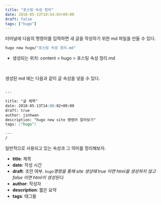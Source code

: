 ```yaml
---
title: "포스팅 속성 정리"
date: 2018-05-13T19:54:03+09:00
draft: false
tags: ["hugo"]
---
```


터미널에 다음의 명령어를 입력하면 새 글을 작성하기 위한 md 파일을 만들 수 있다.
```sh
hugo new hugo/"포스팅 속성 정리.md"
```

- 생성되는 위치: content > hugo > 포스팅 속성 정리.md
<br>

생성된 md 에는 다음과 같이 글 속성을 넣을 수 있다.

```md

---

title: "글 제목"
date: 2018-05-13T14:08:02+09:00
draft: true
author: jinhwan
description: "hugo new site 명령어 알아보기"
tags: ["hugo"]

---
/
```
일반적으로 사용되고 있는 속성과 그 의미를 정리해보자.<br>

* **title**: 제목
* **date**: 작성 시간
* **draft**: 초안 여부. *<code>hugo</code>명령을 통해 site 생성때 true 이면 html을 생성하지 않고 false 이면 html이 생성된다.*
* **author**: 작성자
* **description**: 짧은 요약
* **tags**: 태그들
